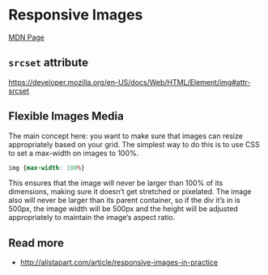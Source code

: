 # Responsive Images
[MDN Page](https://developer.mozilla.org/en-US/docs/Learn/HTML/Multimedia_and_embedding/Responsive_images)

## `srcset` attribute
https://developer.mozilla.org/en-US/docs/Web/HTML/Element/img#attr-srcset

## Flexible Images Media
The main concept here: you want to make sure that images can resize appropriately based on your grid. The simplest way to do this is to use CSS to set a max-width on images to 100%.

```css
img {max-width: 100%}
```

This ensures that the image will never be larger than 100% of its dimensions, making sure it doesn’t get stretched or pixelated. The image also will never be larger than its parent container, so if the div it’s in is 500px, the image width will be 500px and the height will be adjusted appropriately to maintain the image’s aspect ratio.

## Read more
- http://alistapart.com/article/responsive-images-in-practice
